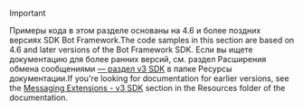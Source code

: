 > [!Important]
> <span data-ttu-id="6c130-101">Примеры кода в этом разделе основаны на 4.6 и более поздних версиях SDK Bot Framework.</span><span class="sxs-lookup"><span data-stu-id="6c130-101">The code samples in this section are based on 4.6 and later versions of the Bot Framework SDK.</span></span> <span data-ttu-id="6c130-102">Если вы ищете документацию для более ранних версий, см. раздел Расширения обмена сообщениями [— раздел v3 SDK](~/resources/messaging-extension-v3/messaging-extensions-overview.md) в папке Ресурсы документации.</span><span class="sxs-lookup"><span data-stu-id="6c130-102">If you're looking for documentation for earlier versions, see the [Messaging Extensions - v3 SDK](~/resources/messaging-extension-v3/messaging-extensions-overview.md) section in the Resources folder of the documentation.</span></span>
